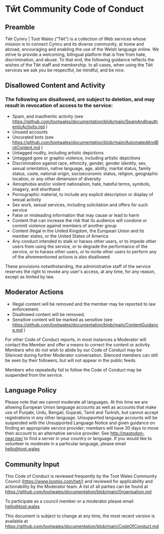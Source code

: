 # Tŵt Community Code of Conduct

## Preamble
Tŵt Cymru | Toot Wales (“Tŵt”) is a collection of Web services whose mission is to connect Cymru and its diverse community, at home and abroad, encouraging and enabling the use of the Welsh language online. We strive to provide a welcoming, bilingual platform that is free from hate, discrimination, and abuse.
To that end, the following guidance reflects the wishes of the Tŵt staff and membership. In all cases, when using the Tŵt services we ask you be respectful, be mindful, and be nice.

## Disallowed Content and Activity

### The following are disallowed, are subject to deletion, and may result in revocation of access to the service:

 - Spam, and inauthentic activity (see https://github.com/tootwales/documentation/blob/main/SpamAndInauthenticActivity.md )
 - Unused accounts 
 - Uncurated bots (see https://github.com/tootwales/documentation/blob/main/AutomatedAndBotContent.md )
 - Untagged nudity, including artistic depictions
 - Untagged gore or graphic violence, including artistic depictions
 - Discrimination against race, ethnicity, gender, gender identity, sex, sexual orientation, native language, age, ability, marital status, family status, caste, national origin, socioeconomic status, religion, geographic location, or any other dimension of diversity
 - Xenophobia and/or violent nationalism, hate, hateful terms, symbols, imagery, and shorthand
 - Pornographic material, to include any explicit description or display of sexual activity
 - Sex work, sexual services, including solicitation and offers for such service
 - False or misleading information that may cause or lead to harm
 - Content that can increase the risk that its audience will condone or commit violence against members of another group
 - Content illegal in the United Kingdom, the European Union and its member states, or the United States of America
 - Any conduct intended to stalk or harass other users, or to impede other users from using the service, or to degrade the performance of the service, or to harass other users, or to incite other users to perform any of the aforementioned actions is also disallowed.

These provisions notwithstanding, the administrative staff of the service reserves the right to revoke any user's access, at any time, for any reason, except as limited by law.

## Moderator Actions
 - Illegal content will be removed and the member may be reported to law enforcement.
 - Disallowed content will be removed.
 - Sensitive content will be marked as sensitive (see https://github.com/tootwales/documentation/blob/main/ContentGuidance.md )

For other Code of Conduct reports, in most instances a Moderator will contact the Member and offer a means to correct the content or activity. Members who do not wish to abide by our Code of Conduct may be Silenced during further Moderator conversation. Silenced members can still be seen by their followers, but will not appear in the public feeds.

Members who repeatedly fail to follow the Code of Conduct may be suspended from the service.

## Language Policy
Please note that we cannot moderate all languages. At this time we are allowing European Union language accounts as well as accounts that make use of Punjabi, Urdu, Bengali, Gujarati, Tamil and Turkish, but cannot accept registrations in any other language. Unsupported language accounts will be suspended with the Unsupported Language Notice and given guidance on finding an appropriate service provider; members will have 30 days to move their account to an alternative service provider. See http://mastodon-near.me/ to find a server in your country or language. If you would like to volunteer to moderate in a particular language, please email hello@toot.wales

## Community Input
This Code of Conduct is reviewed frequently by the Toot Wales Community Council (https://www.loomio.com/twt/) and reviewed for applicability and actionability by the Moderator team. A list of all parties can be found at https://github.com/tootwales/documentation/blob/main/Organisation.md

To participate as a council member or a moderator please email hello@toot.wales

This document is subject to change at any time, the most recent version is available at https://github.com/tootwales/documentation/blob/main/CodeOfConduct.md 
